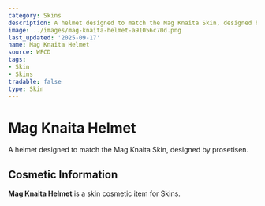 ```yaml
---
category: Skins
description: A helmet designed to match the Mag Knaita Skin, designed by prosetisen.
image: ../images/mag-knaita-helmet-a91056c70d.png
last_updated: '2025-09-17'
name: Mag Knaita Helmet
source: WFCD
tags:
- Skin
- Skins
tradable: false
type: Skin
---
```


# Mag Knaita Helmet

A helmet designed to match the Mag Knaita Skin, designed by prosetisen.

## Cosmetic Information

**Mag Knaita Helmet** is a skin cosmetic item for Skins.

